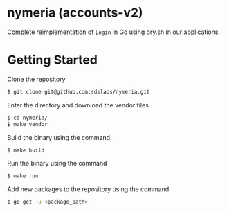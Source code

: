 # nymeria (accounts-v2)

Complete reimplementation of `Login` in Go using ory.sh in our applications.

# Getting Started

Clone the repository

```sh
$ git clone git@github.com:sdslabs/nymeria.git
```

Enter the directory and download the vendor files

```sh
$ cd nymeria/
$ make vendor
```

Build the binary using the command.

```sh
$ make build
```

Run the binary using the command

```sh
$ make run
```

Add new packages to the repository using the command

```sh
$ go get -u <package_path>
```
